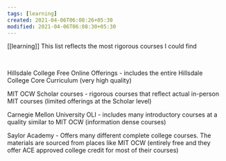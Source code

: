 ```yaml
---
tags: [learning]
created: 2021-04-06T06:08:26+05:30
modified: 2021-04-06T06:08:30+05:30
---
```

[[learning]]
This list reflects the most rigorous courses I could find

​

Hillsdale College Free Online Offerings - includes the entire Hillsdale College Core Curriculum (very high quality)

MIT OCW Scholar courses - rigorous courses that reflect actual in-person MIT courses (limited offerings at the Scholar level)

Carnegie Mellon University OLI - includes many introductory courses at a quality similar to MIT OCW (information dense courses)

Saylor Academy - Offers many different complete college courses. The materials are sourced from places like MIT OCW (entirely free and they offer ACE approved college credit for most of their courses)